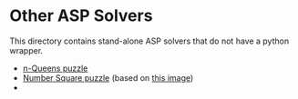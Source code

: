 # Other ASP Solvers

This directory contains stand-alone ASP solvers that do not have a python wrapper.

* [n-Queens puzzle](n-queens.pl)
* [Number Square puzzle](numbersquare.pl) (based on [this image](numbersquare.png))
* 
